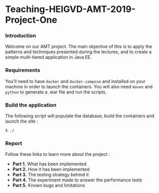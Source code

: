 # Teaching-HEIGVD-AMT-2019-Project-One

### Introduction

Welcome on our AMT project. The main objective of this is to apply the patterns and techniques presented during the lectures, and to create a simple multi-tiered application in Java EE.

### Requirements

You'll need to have `docker` and `docker-compose` and installed on your machine in order to launch the containers. You will also need `maven` and `python` to generate a .war file and run the scripts.

### Build the application

The following script will populate the database, build the containers and launch the site :

```bash
$ ./
```

### Report

Follow these links to learn more about the project :

* **Part 1.** What has been implemented
* **Part 2.** How it has been implemented
* **Part 3.** The testing strategy behind it
* **Part 4.** The experiment made to answer the performance tests
* **Part 5.** Known bugs and limitations

 
